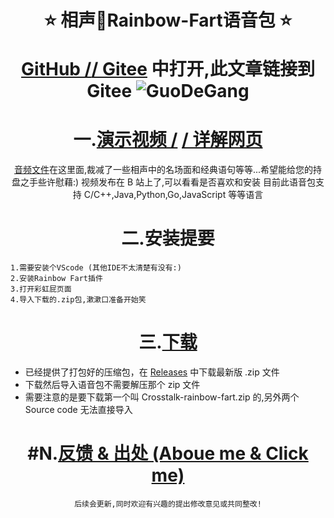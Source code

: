 <!--
 * @Author: Weidows
 * @Date: 2020-07-02 10:44:33
 * @LastEditors: Weidows
 * @LastEditTime: 2020-11-18 12:53:45
 * @FilePath: \Repo\Crosstalk-rainbow-fart\README.md
-->
<h1 align="center">
 ⭐️ 相声🌈Rainbow-Fart语音包 ⭐️

[GitHub /](https://github.com/Weidows/Crosstalk-rainbow-fart)[/ Gitee](https://gitee.com/Weidows/Crosstalk-rainbow-fart) 中打开,此文章链接到 Gitee
![GuoDeGang](https://cdn.jsdelivr.net/gh/Weidows/Crosstalk-rainbow-fart/image/dark.jpg)

</h1>
<center>

# 一.[演示视频 /](https://www.bilibili.com/video/BV1bi4y1G7kb) [/ 详解网页](https://weidows.gitee.io/categories/Crosstalk-rainbow-fart)

[音频文件](https://gitee.com/Weidows/Crosstalk-rainbow-fart/tree/master/Crosstalk)在这里面,裁减了一些相声中的名场面和经典语句等等...希望能给您的持盘之手些许慰藉:)
视频发布在 B 站上了,可以看看是否喜欢和安装
 目前此语音包支持 C/C++,Java,Python,Go,JavaScript 等等语言

# 二.安装提要

</center>

    1.需要安装个VScode (其他IDE不太清楚有没有:)
    2.安装Rainbow Fart插件
    3.打开彩虹屁页面
    4.导入下载的.zip包,漱漱口准备开始笑

<center>

# 三.[下载](https://gitee.com/Weidows/Crosstalk-rainbow-fart/tags)

</center>

- 已经提供了打包好的压缩包，在 [Releases](https://gitee.com/Weidows/Crosstalk-rainbow-fart/tags) 中下载最新版 .zip 文件
- 下载然后导入语音包不需要解压那个 zip 文件
- 需要注意的是要下载第一个叫 Crosstalk-rainbow-fart.zip 的,另外两个 Source code 无法直接导入

<center>

# #N.[反馈 & 出处 (Aboue me & Click me)](https://weidows.gitee.io/tags/about)

    后续会更新,同时欢迎有兴趣的提出修改意见或共同整改!

</center>
